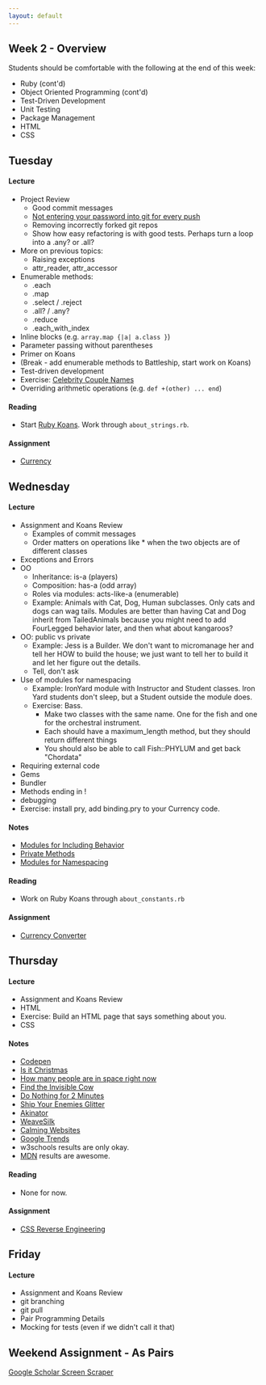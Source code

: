 ```yaml
---
layout: default
---
```


## Week 2 - Overview

Students should be comfortable with the following at the end of this week:

* Ruby (cont'd)
* Object Oriented Programming (cont'd)
* Test-Driven Development
* Unit Testing
* Package Management
* HTML
* CSS

## Tuesday

#### Lecture

* Project Review
  * Good commit messages
  * [Not entering your password into git for every push](https://help.github.com/articles/caching-your-github-password-in-git/)
  * Removing incorrectly forked git repos
  * Show how easy refactoring is with good tests.  Perhaps turn a loop into a .any? or .all?
* More on previous topics:
  * Raising exceptions
  * attr_reader, attr_accessor
* Enumerable methods:
  * .each
  * .map
  * .select / .reject
  * .all? / .any?
  * .reduce
  * .each_with_index
* Inline blocks (e.g. `array.map {|a| a.class }`)
* Parameter passing without parentheses
* Primer on Koans
* (Break - add enumerable methods to Battleship, start work on Koans)
* Test-driven development
* Exercise: [Celebrity Couple Names](https://github.com/masonfmatthews/rails_assignments/tree/master/exercises/celebrity_couple_names) <!-- Bombed spectacularly.  Not a good example for TDD.  Need a class to show how TDD works. -->
* Overriding arithmetic operations (e.g. `def +(other) ... end`)

#### Reading

* Start [Ruby Koans](http://rubykoans.com/).  Work through `about_strings.rb`.

#### Assignment

* [Currency](https://github.com/tiyd-rails-2015-01/currency)


## Wednesday

#### Lecture

* Assignment and Koans Review
  * Examples of commit messages
  * Order matters on operations like * when the two objects are of different classes
* Exceptions and Errors
* OO
  * Inheritance: is-a (players)
  * Composition: has-a (odd array)
  * Roles via modules: acts-like-a (enumerable)
  * Example: Animals with Cat, Dog, Human subclasses.  Only cats and dogs can wag tails.  Modules are better than having Cat and Dog inherit from TailedAnimals because you might need to add FourLegged behavior later, and then what about kangaroos?
* OO: public vs private
  * Example: Jess is a Builder.  We don't want to micromanage her and tell her HOW to build the house; we just want to tell her to build it and let her figure out the details.
  * Tell, don't ask
* Use of modules for namespacing
  * Example: IronYard module with Instructor and Student classes.  Iron Yard students don't sleep, but a Student outside the module does.
  * Exercise: Bass.
    * Make two classes with the same name.  One for the fish and one for the orchestral instrument.
    * Each should have a maximum_length method, but they should return different things
    * You should also be able to call Fish::PHYLUM and get back "Chordata"
* Requiring external code
* Gems
* Bundler
* Methods ending in !
* debugging
* Exercise: install pry, add binding.pry to your Currency code.

#### Notes

* [Modules for Including Behavior](w2-2/modules.rb)
* [Private Methods](w2-2/modules2.rb)
* [Modules for Namespacing](w2-2/modules3.rb)

#### Reading

* Work on Ruby Koans through `about_constants.rb`

#### Assignment

* [Currency Converter](https://github.com/tiyd-rails-2015-01/currency_converter)


## Thursday

#### Lecture

* Assignment and Koans Review
* HTML
* Exercise: Build an HTML page that says something about you.
* CSS

#### Notes

* [Codepen](http://codepen.io)
* [Is it Christmas](http://isitchristmas.com)
* [How many people are in space right now](http://howmanypeopleareinspacerightnow.com)
* [Find the Invisible Cow](http://findtheinvisiblecow.com/)
* [Do Nothing for 2 Minutes](http://www.donothingfor2minutes.com/)
* [Ship Your Enemies Glitter](http://shipyourenemiesglitter.com/)
* [Akinator](http://en.akinator.com/)
* [WeaveSilk](http://weavesilk.com/)
* [Calming Websites](http://www.makeuseof.com/tag/take-a-break-10-websites-to-help-you-relax-for-two-minutes/)
* [Google Trends](https://trends.google.com)
* w3schools results are only okay.
* [MDN](https://developer.mozilla.org/en-US/) results are awesome.

#### Reading

* None for now.

#### Assignment

* [CSS Reverse Engineering](https://github.com/tiyd-rails-2015-01/css_reverse_engineering)

## Friday

#### Lecture

* Assignment and Koans Review
* git branching
* git pull
* Pair Programming Details
* Mocking for tests (even if we didn't call it that)

## Weekend Assignment - As Pairs

[Google Scholar Screen Scraper](https://github.com/tiyd-rails-2015-01/screen_scraper)

<!--
* I SHOULD cover Gemfiles in this week in future cohorts.
* Could have done Pairing Exercise: Pair on NILM example
-->
